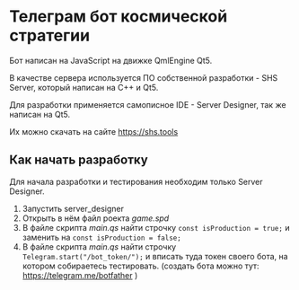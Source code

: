 # Телеграм бот космической стратегии

Бот написан на JavaScript на движке QmlEngine Qt5.

В качестве сервера используется ПО собственной разработки - SHS Server, который написан на С++ и Qt5. 

Для разработки применяется самописное IDE - Server Designer, так же написан на Qt5.

Их можно скачать на сайте https://shs.tools

## Как начать разработку
Для начала разработки и тестирования необходим только Server Designer.
1. Запустить server_designer
2. Открыть в нём файл роекта *game.spd*
3. В файле скрипта *main.qs* найти строчку `const isProduction = true;` и заменить на `const isProduction = false;`
4. В файле скрипта *main.qs* найти строчку `Telegram.start("/bot_token/");` и вписать туда токен своего бота, на котором собираетесь тестировать. (создать бота можно тут: https://telegram.me/botfather )